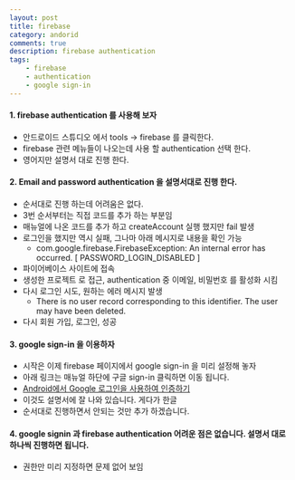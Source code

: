 ```yaml
---
layout: post
title: firebase
category: andorid
comments: true
description: firebase authentication
tags:
    - firebase    
    - authentication
    - google sign-in
---
```




#### 1. firebase authentication 를 사용해 보자 
 - 안드로이드 스튜디오 에서 tools -> firebase 를 클릭한다.
 - firebase 관련 메뉴들이 나오는데 사용 할 authentication 선택 한다. 
 - 영어지만 설명서 대로 진행 한다.

#### 2. Email and password authentication 을 설명서대로 진행 한다.
 - 순서대로 진행 하는데 어려움은 없다.
 - 3번 순서부터는 직접 코드를 추가 하는 부분임
 - 매뉴얼에 나온 코드를 추가 하고 createAccount 실행 했지만 fail 발생
 - 로그인을 했지만 역시 실패, 그나마 아래 메시지로 내용을 확인 가능
   - com.google.firebase.FirebaseException: An internal error has occurred. [ PASSWORD_LOGIN_DISABLED ]
 - 파이어베이스 사이트에 접속
 - 생성한 프로젝트 로 접근, authentication 중 이메일, 비밀번호 를 활성화 시킴
 - 다시 로그인 시도, 원하는 에러 메시지 발생 
   - There is no user record corresponding to this identifier. The user may have been deleted.
 - 다시 회원 가입, 로그인,  성공

#### 3. google sign-in 을 이용하자 
 - 시작은 이제 firebase 페이지에서 google sign-in 을 미리 설정해 놓자
 - 아래 링크는 매뉴얼 하단에 구글 sign-in 클릭하면 이동 됩니다.
 - [Android에서 Google 로그인을 사용하여 인증하기](https://firebase.google.com/docs/auth/android/google-signin?utm_source=studio)
 - 이것도 설명서에 잘 나와 있습니다. 게다가 한글
 - 순서대로 진행하면서 안되는 것만 추가 하겠습니다.

#### 4. google signin 과 firebase authentication 어려운 점은 없습니다. 설명서 대로 하나씩 진행하면 됩니다.
 - 권한만 미리 지정하면 문제 없어 보임